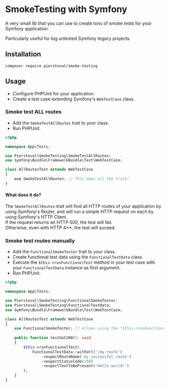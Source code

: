 # SmokeTesting with Symfony

A very small lib that you can use to create tons of smoke tests for your Symfony application.

Particularly useful for big untested Symfony legacy projects.

## Installation

```
composer require pierstoval/smoke-testing
```

## Usage

* Configure PHPUnit for your application.
* Create a test case extending Symfony's `WebTestCase` class.

### Smoke test ALL routes

* Add the `SmokeTestAllRoutes` trait to your class.
* Run PHPUnit.

```php
<?php

namespace App\Tests;

use Pierstoval\SmokeTesting\SmokeTestAllRoutes;
use Symfony\Bundle\FrameworkBundle\Test\WebTestCase;

class AllRoutesTest extends WebTestCase
{
    use SmokeTestAllRoutes; // This does all the trick!
}
```

#### What does it do?

The `SmokeTestAllRoutes` trait will find all HTTP routes of your application by using Symfony's Router, and will run a simple HTTP request on each by using Symfony's HTTP Client.<br>
If the request returns an HTTP 500, the test will fail.<br>
Otherwise, even with HTTP 4**, the test will suceed.

### Smoke test routes **manually**

* Add the `FunctionalSmokeTester` trait to your class.
* Create functional test data using the `FunctionalTestData` class.
* Execute the `$this->runFunctionalTest` method in your test case with your `FunctionalTestData` instance as first argument.
* Run PHPUnit.

```php
<?php

namespace App\Tests;

use Pierstoval\SmokeTesting\FunctionalSmokeTester;
use Pierstoval\SmokeTesting\FunctionalTestData;
use Symfony\Bundle\FrameworkBundle\Test\WebTestCase;

class AllRoutesTest extends WebTestCase
{
    use FunctionalSmokeTester; // Allows using the "$this->runFunctionalTest()" method.
    
    public function testGet200(): void
    {
        $this->runFunctionalTest(
            FunctionalTestData::withUrl('/my-route')
                ->expectRouteName('my_successful_route')
                ->expectStatusCode(200)
                ->expectTextToBePresent('Hello world!')
        );
    }
}
```
